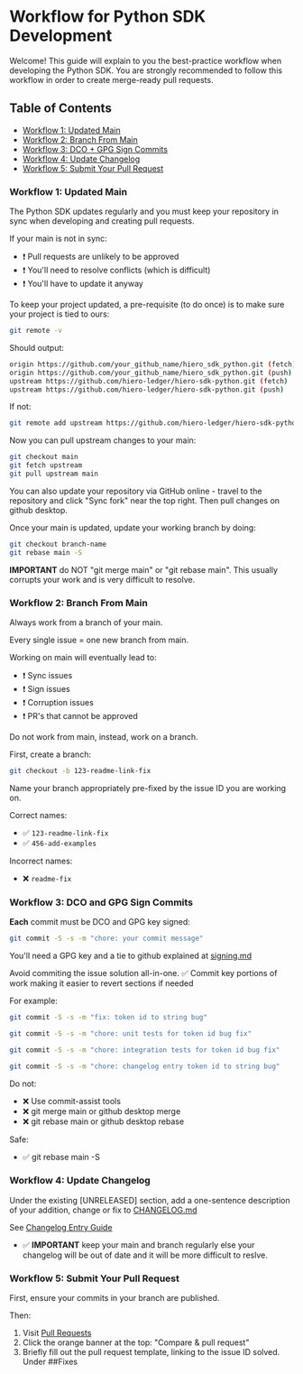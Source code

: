 # Workflow for Python SDK Development

Welcome! 
This guide will explain to you the best-practice workflow when developing the Python SDK.
You are strongly recommended to follow this workflow in order to create merge-ready pull requests.

## Table of Contents
- [Workflow 1: Updated Main](#workflow-1-updated-main)
- [Workflow 2: Branch From Main](#workflow-2-branch-from-main)
- [Workflow 3: DCO + GPG Sign Commits](#workflow-3-dco-and-gpg-sign-commits)
- [Workflow 4: Update Changelog](#workflow-4-update-changelog)
- [Workflow 5: Submit Your Pull Request](#workflow-5-submit-your-pull-request)

### Workflow 1: Updated Main
The Python SDK updates regularly and you must keep your repository in sync when developing and creating pull requests. 

If your main is not in sync:
- ❗ Pull requests are unlikely to be approved
- ❗ You'll need to resolve conflicts (which is difficult)
- ❗ You'll have to update it anyway

To keep your project updated, a pre-requisite (to do once) is to make sure your project is tied to ours:
```bash
git remote -v
```

Should output:
```bash
origin https://github.com/your_github_name/hiero_sdk_python.git (fetch)
origin https://github.com/your_github_name/hiero_sdk_python.git (push)
upstream https://github.com/hiero-ledger/hiero-sdk-python.git (fetch)
upstream https://github.com/hiero-ledger/hiero-sdk-python.git (push)
```

If not:
```bash
git remote add upstream https://github.com/hiero-ledger/hiero-sdk-python.git
```

Now you can pull upstream changes to your main:
```bash
git checkout main
git fetch upstream
git pull upstream main
```
You can also update your repository via GitHub online - travel to the repository and click "Sync fork" near the top right. Then pull changes on github desktop.

Once your main is updated, update your working branch by doing:
```bash
git checkout branch-name
git rebase main -S
```
**IMPORTANT** do NOT "git merge main" or "git rebase main". This usually corrupts your work and is very difficult to resolve.


### Workflow 2: Branch From Main

Always work from a branch of your main.

Every single issue = one new branch from main.

Working on main will eventually lead to:
- ❗ Sync issues
- ❗ Sign issues
- ❗ Corruption issues
- ❗ PR's that cannot be approved

Do not work from main, instead, work on a branch.

First, create a branch:
```bash
git checkout -b 123-readme-link-fix
```

Name your branch appropriately pre-fixed by the issue ID you are working on.

Correct names:
- ✅ `123-readme-link-fix`
- ✅ `456-add-examples`

Incorrect names:
- ❌ `readme-fix`


### Workflow 3: DCO and GPG Sign Commits
**Each** commit must be DCO and GPG key signed:

```bash
git commit -S -s -m "chore: your commit message"
```

You'll need a GPG key and a tie to github explained at [signing.md](/docs/sdk_developers/signing.md)

Avoid commiting the issue solution all-in-one.
✅ Commit key portions of work making it easier to revert sections if needed

For example:
```bash
git commit -S -s -m "fix: token id to string bug"
```

```bash
git commit -S -s -m "chore: unit tests for token id bug fix"
```

```bash
git commit -S -s -m "chore: integration tests for token id bug fix"
```

```bash
git commit -S -s -m "chore: changelog entry token id to string bug"
```

Do not:
- ❌ Use commit-assist tools
- ❌ git merge main or github desktop merge
- ❌ git rebase main or github desktop rebase

Safe:
- ✅ git rebase main -S 

### Workflow 4: Update Changelog
Under the existing [UNRELEASED] section, add a one-sentence description of your addition, change or fix to [CHANGELOG.md](/./CHANGELOG.md)

See [Changelog Entry Guide](/docs/sdk_developers/changelog_entry.md)

- ✅ **IMPORTANT** keep your main and branch regularly else your changelog will be out of date and it will be more difficult to reslve.


### Workflow 5: Submit Your Pull Request
First, ensure your commits in your branch are published.

Then:
1. Visit [Pull Requests](https://github.com/hiero-ledger/hiero-sdk-python/pulls)
2. Click the orange banner at the top: "Compare & pull request"
3. Briefly fill out the pull request template, linking to the issue ID solved. Under ##Fixes

